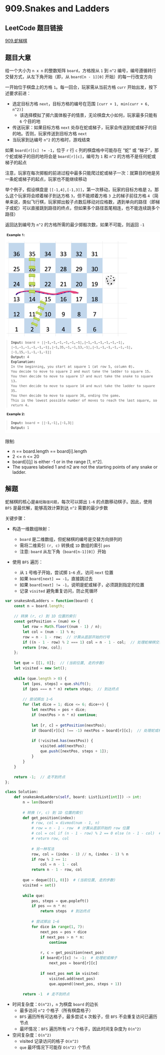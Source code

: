 # 909.Snakes and Ladders

## LeetCode 题目链接

[909.蛇梯棋](https://leetcode.cn/problems/snakes-and-ladders/)

## 题目大意

给一个大小为 `n x n` 的整数矩阵 `board`，方格按从 `1` 到 `n^2` 编号，编号遵循转行交替方式，从左下角开始（即，从 `board[n - 1][0]` 开始）的每一行改变方向

一开始位于棋盘上的方格  `1`。每一回合，玩家需从当前方格 `curr` 开始出发，按下述要求前进：
- 选定目标方格 `next`，目标方格的编号在范围 `[curr + 1, min(curr + 6, n^2)]` 
  - 该选择模拟了掷六面体骰子的情景，无论棋盘大小如何，玩家最多只能有 `6` 个目的地
- 传送玩家：如果目标方格 `next` 处存在蛇或梯子，玩家会传送到蛇或梯子的目的地。否则，玩家传送到目标方格 `next` 
-  当玩家到达编号 `n^2` 的方格时，游戏结束
  
如果 `board[r][c] != -1`，位于 `r` 行 `c` 列的棋盘格中可能存在 “蛇” 或 “梯子”，那个蛇或梯子的目的地将会是 `board[r][c]`，编号为 `1` 和 `n^2` 的方格不是任何蛇或梯子的起点

注意，玩家在每次掷骰的前进过程中最多只能爬过蛇或梯子一次：就算目的地是另一条蛇或梯子的起点，玩家也不能继续移动

举个例子，假设棋盘是 `[[-1,4],[-1,3]]`，第一次移动，玩家的目标方格是 `2`。那么这个玩家将会顺着梯子到达方格 `3`，但不能顺着方格 `3` 上的梯子前往方格 `4`（简单来说，类似飞行棋，玩家掷出骰子点数后移动对应格数，遇到单向的路径（即梯子或蛇）可以直接跳到路径的终点，但如果多个路径首尾相连，也不能连续跳多个路径）

返回达到编号为 `n^2` 的方格所需的最少掷骰次数，如果不可能，则返回 `-1`

![text](images/example909.png)

限制:
- n == board.length == board[i].length
- 2 <= n <= 20
- board[i][j] is either -1 or in the range [1, n^2].
- The squares labeled 1 and n2 are not the starting points of any snake or ladder.

## 解题

蛇梯棋的核心是`最短路径问题`，每次可以掷出 `1-6` 的点数移动棋子。因此，使用 `BFS` 是最优解，能够高效计算到达 `n^2` 需要的最少步数

关键步骤：
- 构造一维数组映射：
  - `board` 是二维数组，但蛇梯棋的编号是交替方向排列的
  - 需将二维索引 `(r, c)` 转换成 `1D` 数组的索引 `pos`
  - 注意: `board` 从左下角（`board[n-1][0]`）开始
  
- 使用 `BFS` 遍历：
  - 从 `1` 号格子开始，尝试掷 `1~6` 点，访问 `next` 位置
  - 如果 `board[next] == -1`，直接跳过去
  - 如果 `board[next] != -1`，说明是蛇或梯子，必须跳到指定的位置
  - 记录 `visited` 避免重复访问，防止死循环

```js
var snakesAndLadders = function(board) {
    const n = board.length;

    // 转换 (r, c) 到 1D 位置的索引
    const getPosition = (num) => {
        let row = Math.floor((num - 1) / n);
        let col = (num - 1) % n;
        row = n - 1 - row;  // 计算从底部开始的行号
        if ((n - 1 - row) % 2 === 1) col = n - 1 - col;  // 处理蛇梯棋交替方向
        return [row, col];
    };

    let que = [[1, 0]];  // (当前位置, 走的步数)
    let visited = new Set();

    while (que.length > 0) {
        let [pos, steps] = que.shift();
        if (pos === n * n) return steps;  // 到达终点

        // 尝试掷出 1~6
        for (let dice = 1; dice <= 6; dice++) {
            let nextPos = pos + dice;
            if (nextPos > n * n) continue;

            let [r, c] = getPosition(nextPos);
            if (board[r][c] !== -1) nextPos = board[r][c];  // 处理蛇或梯子

            if (!visited.has(nextPos)) {
                visited.add(nextPos);
                que.push([nextPos, steps + 1]);
            }
        }
    }

    return -1;  // 走不到终点
};
```
```python
class Solution:
    def snakesAndLadders(self, board: List[List[int]]) -> int:
        n = len(board)

        # 转换 (r, c) 到 1D 位置的索引
        def get_position(index):
            # row, col = divmod(num - 1, n)
            # row = n - 1 - row  # 计算从底部开始的 row 位置
            # col = col if (n - 1 - row) % 2 == 0 else (n - 1 - col)  # 处理蛇梯棋交替方向
            # return row, col

            # 另一种写法
            row, col = (index - 1) // n, (index - 1) % n
            if row % 2 == 1:
                col = n - 1 - col
            return n - 1 - row, col

        que = deque([(1, 0)])  # (当前位置, 走的步数)
        visited = set()

        while que:
            pos, steps = que.popleft()
            if pos == n * n:
                return steps  # 到达终点

            # 尝试掷出 1~6
            for dice in range(1, 7):
                next_pos = pos + dice
                if next_pos > n * n:
                    continue
                
                r, c = get_position(next_pos)
                if board[r][c] != -1:  # 处理蛇或梯子
                    next_pos = board[r][c]

                if next_pos not in visited:
                    visited.add(next_pos)
                    que.append((next_pos, steps + 1))

        return -1  # 走不到终点
```

- 时间复杂度：`O(n^2)`，`n` 为棋盘 `board` 的边长
  - 最多访问 `n^2` 个格子（所有棋盘格子）
  - `BFS` 遍历所有可达格子，最多尝试 `6` 次骰子，但 `BFS` 不会重复访问已遍历节点
  - 最坏情况：`BFS` 遍历所有 `n^2` 个格子，因此时间复杂度为 `O(n^2)`
- 空间复杂度：`O(n^2)`
  - visited 记录访问的格子 `O(n^2)`
  - `que` 最坏情况下可能存 `O(n^2)` 个节点